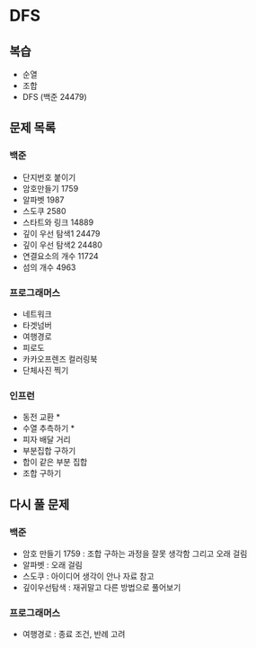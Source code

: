 # DFS

## 복습

- 순열
- 조합
- DFS (백준 24479)

## 문제 목록

### 백준

- 단지번호 붙이기
- 암호만들기 1759
- 알파벳 1987
- 스도쿠 2580
- 스타트와 링크 14889
- 깊이 우선 탐색1 24479
- 깊이 우선 탐색2 24480
- 연결요소의 개수 11724
- 섬의 개수 4963

### 프로그래머스

- 네트워크
- 타겟넘버
- 여행경로
- 피로도
- 카카오프렌즈 컬러링북
- 단체사진 찍기

### 인프런

- 동전 교환 *
- 수열 추측하기 *
- 피자 배달 거리
- 부분집합 구하기
- 합이 같은 부분 집합
- 조합 구하기

## 다시 풀 문제

### 백준

- 암호 만들기 1759 : 조합 구하는 과정을 잘못 생각함 그리고 오래 걸림
- 알파벳 : 오래 걸림
- 스도쿠 : 아이디어 생각이 안나 자료 참고
- 깊이우선탐색 : 재귀말고 다른 방법으로 풀어보기

### 프로그래머스

- 여행경로 : 종료 조건, 반례 고려